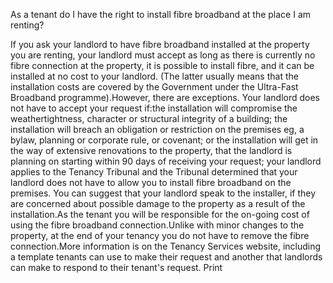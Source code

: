 As a tenant do I have the right to install fibre broadband at the place I am renting? 

If you ask your landlord to have fibre broadband installed at the property you are renting, your landlord must accept as long as there is currently no fibre connection at the property, it is possible to install fibre, and it can be installed at no cost to your landlord. (The latter usually means that the installation costs are covered by the Government under the Ultra-Fast Broadband programme).However, there are exceptions. Your landlord does not have to accept your request if:the installation will compromise the weathertightness, character or structural integrity of a building;
the installation will breach an obligation or restriction on the premises eg, a bylaw, planning or corporate rule, or covenant; or
the installation will get in the way of extensive renovations to the property, that the landlord is planning on starting within 90 days of receiving your request;
your landlord applies to the Tenancy Tribunal and the Tribunal determined that your landlord does not have to allow you to install fibre broadband on the premises.
You can suggest that your landlord speak to the installer, if they are concerned about possible damage to the property as a result of the installation.As the tenant you will be responsible for the on-going cost of using the fibre broadband connection.Unlike with minor changes to the property, at the end of your tenancy you do not have to remove the fibre connection.More information is on the Tenancy Services website, including a template tenants can use to make their request and another that landlords can make to respond to their tenant's request.  Print 